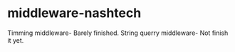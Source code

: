 # middleware-nashtech

Timming middleware- Barely finished.
String querry middleware- Not finish it yet.
